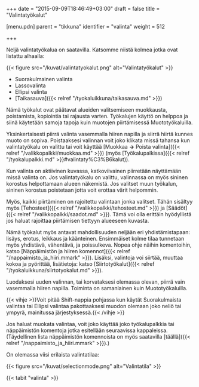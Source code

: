 +++
date = "2015-09-09T18:46:49+03:00"
draft = false
title = "Valintatyökalut"

[menu.pdn]
    parent = "tikkuna"
    identifier = "valinta"
    weight = 512

+++

Neljä valintatyökalua on saatavilla. Katsomme niistä kolmea jotka ovat listattu alhaalla:

{{< figure src="/kuvat/valintatyokalut.png" alt="Valintatyökalut" >}}

* Suorakulmainen valinta
* Lassovalinta
* Ellipsi valinta
* [Taikasauva]({{< relref "/tyokaluikkuna/taikasauva.md" >}})

Nämä työkalut ovat päätavat alueiden valitsemiseen muokkausta, poistamista, kopiointia tai rajausta varten. Työkalujen käyttö on helppoa ja
siinä käytetään samoja tapoja kuin muotojen piirtämisessä Muototyökaluilla.

Yksinkertaisesti piirrä valinta vasemmalla hiiren napilla ja siirrä hiirtä kunnes muoto on sopiva. Poistaaksesi valinnan voit joko klikata
missä tahansa kun valintatyökalu on valittu tai voit käyttää [Muokkaa **&rarr;** Poista valinta]({{< relref "/valikkopalkki/muokkaa.md" >}})
(myös [Työkalupalkissa]({{< relref "/tyokalupalkki.md" >}}#valintaty%C3%B6kalut)).

Kun valinta on aktiivinen kuvassa, katkoviivainen piirretään näyttämään missä valinta on. Jos valintatyökalu on valittu, valinnassa on myös
sininen korostus helpottamaan alueen näkemistä. Jos valitset muun työkalun, sininen korostus poistetaan jotta voit erottaa värit helpommin.

Myös, kaikki piirtäminen on rajoitettu valintaan jonka valitset. Tähän sisältyy myös [Tehosteet]({{< relref "/valikkopalkki/tehosteet.md" >}}) ja
[Säädöt]({{< relref "/valikkopalkki/saadot.md" >}}). Tämä voi olla erittäin hyödyllistä jos haluat rajoittaa piirtämisen tiettyyn alueeseen kuvasta.

Nämä työkalut myös antavat mahdollisuuden neljään eri yhdistämistapaan: lisäys, erotus, leikkaus ja käänteinen. Ensimmäiset kolme tilaa
tunnetaan myös yhdistävä, vähentävä, ja poissulkeva. Nopea ohje näihin komentoihin, katso
[Näppäimistön ja hiiren komennot]({{< relref "/nappaimisto_ja_hiiri.mmark" >}}). Lisäksi, valintoja voi siirtää, muuttaa kokoa ja pyörittää,
lisätietoja: katso [Siirtotyökalut]({{< relref "/tyokaluikkuna/siirtotyokalut.md" >}}).

Luodaksesi uuden valinnan, tai korvataksesi olemassa olevan, piirrä vain vasemmalla hiiren napilla. Toiminta on samanlainen kuin
Muototyökaluilla.

{{< vihje >}}Voit pitää Shift-nappia pohjassa kun käytät Suorakulmaista valintaa tai Ellipsi valintaa pakottaaksesi muodon olemaan joko neliö tai ympyrä, mainitussa järjestyksessä.{{< /vihje >}}

Jos haluat muokata valintaa, voit joko käyttää joko työkalupalkkia tai näppäimistön komentoja jotka esitellään seuraavissa kappaleissa.
(Täydellinen lista näppäimistön komennoista on myös saatavilla [täällä]({{< relref "/nappaimisto_ja_hiiri.mmark" >}}).)

On olemassa viisi erilaista valintatilaa:

{{< figure src="/kuvat/selectionmode.png" alt="Valintatila" >}}

{{< tabit "valinta" >}}
